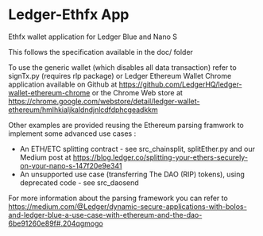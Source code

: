 # Ledger-Ethfx App
Ethfx wallet application for Ledger Blue and Nano S

This follows the specification available in the doc/ folder

To use the generic wallet (which disables all data transaction) refer to signTx.py (requires rlp package) or Ledger Ethereum Wallet Chrome application available on Github at https://github.com/LedgerHQ/ledger-wallet-ethereum-chrome or the Chrome Web store at https://chrome.google.com/webstore/detail/ledger-wallet-ethereum/hmlhkialjkaldndjnlcdfdphcgeadkkm 

Other examples are provided reusing the Ethereum parsing framwork to implement some advanced use cases : 

  * An ETH/ETC splitting contract - see src_chainsplit, splitEther.py and our Medium post at https://blog.ledger.co/splitting-your-ethers-securely-on-your-nano-s-147f20e9e341
  * An unsupported use case (transferring The DAO (RIP) tokens), using deprecated code - see src_daosend 


For more information about the parsing framework you can refer to https://medium.com/@Ledger/dynamic-secure-applications-with-bolos-and-ledger-blue-a-use-case-with-ethereum-and-the-dao-6be91260e89f#.204qgmogo 

